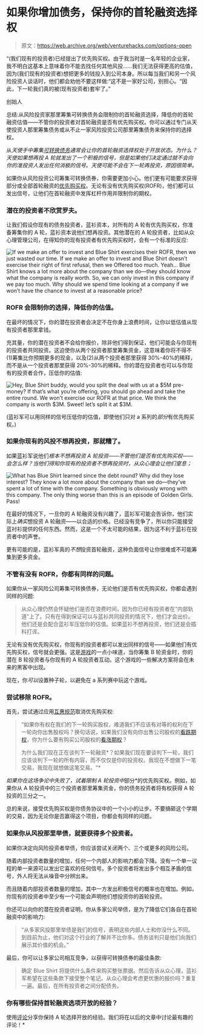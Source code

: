 # 如果你增加债务，保持你的首轮融资选择权

> 原文：<https://web.archive.org/web/venturehacks.com/options-open>

“(我们现有的投资者)已经提出了优先购买权。由于我当时是一名年轻的企业家，我不明白这基本上意味着你不能去找任何其他风投……我们无法获得更高的估值，因为(我们现有的投资者)想把更多的钱投入到公司本身。所以每当我们和另一个风险投资人谈话时，他们都会劝他不要这样做:“这不是一家好公司，别担心。“因此，下一轮我们真的被(现有投资者)套牢了。”

创始人

总结:从风险投资家那里筹集可转换债务会限制你的首轮融资选择，降低你的首轮融资估值——不管你的投资者对首轮融资是否有优先购买权。你可以通过专门从天使投资人那里筹集债务或从不止一家风险投资公司那里筹集债务来保持你的选择权。

从*天使手中筹集[可转换债务](https://web.archive.org/web/20221128055012/http://venturehacks.com/term-sheet-hacks#convertible-debt)通常会让你的首轮融资选择权处于开放状态。为什么？天使如果想再投 A 轮就发出了一个积极的信号，但是如果他们决定通过就不会向你的准投资人发出任何消极的信号。天使可能不会在下一轮再投资，原因很简单。*

如果你从风险投资公司筹集可转换债券，你需要更加小心。他们更有可能要求获得部分或全部首轮融资的[优先购买权](https://web.archive.org/web/20221128055012/http://www.feld.com/blog/archives/2005/06/term_sheet_righ.html)。无论有没有优先购买权(ROFR)，他们都可以发出信号，让他们在首轮融资中发挥杠杆作用并限制你的期权。

### 潜在的投资者不欣赏罗夫。

让我们假设你现有的债务投资者，蓝衫资本，对所有的 A 轮有优先购买权，你准备筹集你的 A 轮，蓝衫资本说他们想再投资。其他潜在的 A 轮投资者，比如从众心理管理公司，在得知你的现有投资者有优先购买权时，会有一个标准的反应:

![If we make an offer to invest and Blue Shirt exercises their ROFR, then we just wasted our time. If we make an offer to invest and Blue Shirt doesn’t exercise their right of first refusal, then we Offered too much. Yeah… Blue Shirt knows a lot more about the company than we do—they should know what the company is really worth. So, we can only invest in this company if we pay too much. Why should we spend time looking at a company if we won’t have the chance to invest at a reasonable price?](img/cde67338205f8755e65648fadf37e4ea.png)

### ROFR 会限制你的选择，降低你的估值。

在最坏的情况下，你的潜在投资者会决定不在你身上浪费时间，让你以低估值从现有投资者那里拿钱。

充其量，你的潜在投资者不会给你报价，除非他们得到保证，他们可能会与你现有的投资者共同投资。这迫使你从两个投资者那里筹集资金，这意味着你将不得不(1)筹集比你预期更多的现金，以及(2)从两个投资者那里获得 30%-40%的稀释，而不是从一个投资者那里获得 20%-30%的稀释。你的潜在投资者也可以与你现有的投资者合作，压低你的估值:

![Hey, Blue Shirt buddy, would you split the deal with us at a $5M pre-money? If that’s what you’re offering, you should go ahead and take the entire round. We won’t exercise our ROFR at that price. We think the company is worth $3M. Sweet! let’s split it at $3M.](img/54bfeafda4c89c85359281218cdd11f6.png)

(蓝衫军可以用同样的信号压低你的估值，即使他们只对 a 系列的*部分*有优先购买权。)

### 如果你现有的风投不想再投资，那就糟了。

如果蓝衫军说他们*根本不想再投资 A 轮投资——不管他们是否有优先购买权——会怎么样？当他们得知你现有的投资者不想再投资时，从众心理会让他们窒息；*

![What has Blue Shirt learned since the debt round? Why did they lose interest? They know a lot more about the company than we do—they’ve spent a lot of time with the company. Something is obviously wrong with this company. The only thing worse than this is an episode of Golden Girls. Pass!](img/3509ecf1eb246e6c3e4f09d778e11bfc.png)

在最好的情况下，一旦你的 A 轮融资没有兴趣了，蓝衫军可能会告诉你，他们实际上*确实*想投资 A 轮融资——以合适的价格。已经没有竞争了，所以你只能接受蓝衬衫提供的任何东西。然而，这是一个不太可能的结果，因为这不利于蓝衫在投资者中的声誉。

更有可能的是，蓝衫军真的*不想*投资首轮融资，这种负面信号让你很难或不可能筹集到更多资金。

### 不管有没有 ROFR，你都有同样的问题。

如果你从一家风险公司筹集可转换债券，无论他们是否有优先购买权，你都会遇到同样的问题:

> 从众心理仍然会怀疑他们是否在浪费时间，因为你已经有投资者在“内部轨道”上了。只有在得到保证可以与蓝衫共同投资的情况下，他们才会出价。他们还是会配合蓝衫军压低你的估值。如果蓝衫不想再投资，他们还是会插科打诨。

无论有没有优先购买权，你现有的投资者都可以发出同样的信号——如果他们有优先购买权，信号就会更强。这是[游戏](https://web.archive.org/web/20221128055012/http://en.wikipedia.org/wiki/Game_theory)的一点小味道，当你筹集 B 轮资金时，你的潜在 B 轮投资者与你现有的 A 轮投资者互动。这个游戏的一些解决方案将会在未来的黑客中出现。

现在，你*可以*设置种子轮，以避免在 a 系列赛中玩这个游戏。

### 尝试移除 ROFR。

首先，尝试通过应用[互惠规范](https://web.archive.org/web/20221128055012/http://en.wikipedia.org/wiki/Reciprocity_Norm_%28negotiation%29)取消优先购买权:

> “如果你有权在我们的下一轮购买股权，难道我们不应该有对等的权利在下一轮向你出售股权吗？换句话说，如果我们没有向你出售公司股权的[看跌期权](https://web.archive.org/web/20221128055012/http://en.wikipedia.org/wiki/Put_option)，你为什么要有购买公司股权的[看涨期权](https://web.archive.org/web/20221128055012/http://en.wikipedia.org/wiki/Call_option)？
> 
> 为什么我们现在正在谈判下一轮融资*？如果我们现在要谈判下一轮，我们应该谈判下一轮的所有内容，而不仅仅是你的投资权。我现在不想做下一笔交易，我现在就想做这笔交易。"*

 *如果你在这场争论中失败了，试着限制 A 轮投资中*部分*的优先购买权。例如，如果你从 A 轮投资中的三个投资者那里筹集资金，你的债务投资者将有权获得 A 轮投资的三分之一。

总的来说，接受优先购买权是你债务协议中的一个小小的让步。不要搞砸这个学期的交易，因为无论你是否赢得这个项目，你都会有同样的问题。

### 如果你从风投那里举债，就要获得多个投资者。

如果你决定向风险投资者举债，你应该尝试关闭两个、三个或更多的风险公司。

随着内部投资者数量的增加，任何一个内部人的影响力都会下降。没有一个单一议程的单一来源可以发出它喜欢的任何信号。多个投资者将发出多个相互矛盾的信号，外人将无法从噪音中分辨出来。

而且随着内部投资者数量的增加，其中一方发出积极信号的概率也在增加。例如，你现有的投资者中至少有一个可能会声明他们想投资你的首轮投资。

你还可以向你的潜在投资者证明，你从多家公司举债，是为了降低它们各自在首轮融资中的影响力:

> “从多家风投那里举债是我们的信号，表明这些内部人士和你没什么不同。到目前为止，他们对这个行业的了解并不比你多。债务谈判只是他们向我们展示其价值的机会。”

最后，你可以让多家公司相互竞争，以获得可转换债券的最佳条款:

> 确定 Blue Shirt 将提供什么条件来购买整张票据。然后告诉从众心理，蓝衫军希望在这些条款下接受整个笔记。从众心理会考虑更优惠的报价吗？重复一遍。最后，在所有投资者之间分配债务。

### 你有哪些保持首轮融资选项开放的经验？

使用[评论](/web/20221128055012/https://venturehacks.com/articles/options-open#comments)分享你保持 A 轮选择开放的经验。我们将在以后的文章中讨论最有趣的评论！*